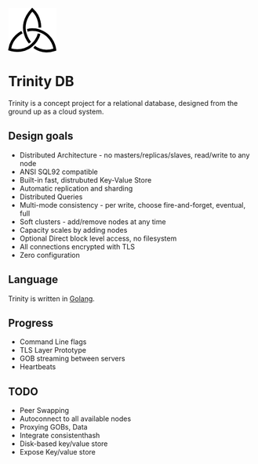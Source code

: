 ![Trinity DB Logo](gfx/trinity_m.png) 

# Trinity DB

Trinity is a concept project for a relational database, designed from the ground up as a cloud system.

## Design goals

* Distributed Architecture - no masters/replicas/slaves, read/write to any node
* ANSI SQL92 compatible
* Built-in fast, distrubuted Key-Value Store
* Automatic replication and sharding
* Distributed Queries 
* Multi-mode consistency - per write, choose fire-and-forget, eventual, full
* Soft clusters - add/remove nodes at any time
* Capacity scales by adding nodes
* Optional Direct block level access, no filesystem
* All connections encrypted with TLS
* Zero configuration

## Language

Trinity is written in [Golang](https://golang.org).

## Progress

* Command Line flags
* TLS Layer Prototype
* GOB streaming between servers
* Heartbeats

## TODO

* Peer Swapping
* Autoconnect to all available nodes
* Proxying GOBs, Data
* Integrate consistenthash
* Disk-based key/value store 
* Expose Key/value store